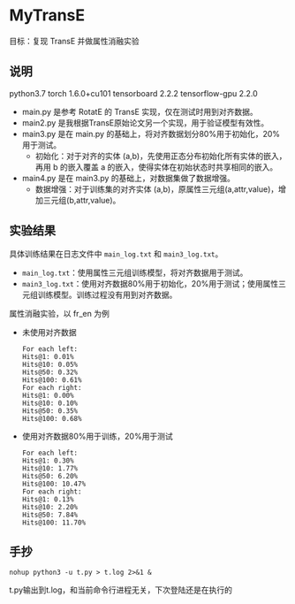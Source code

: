 # MyTransE

目标：复现 TransE 并做属性消融实验

## 说明

python3.7
torch                  1.6.0+cu101
tensorboard            2.2.2
tensorflow-gpu         2.2.0

- main.py 是参考 RotatE 的 TransE 实现，仅在测试时用到对齐数据。
- main2.py 是我根据TransE原始论文另一个实现，用于验证模型有效性。
- main3.py 是在 main.py 的基础上，将对齐数据划分80%用于初始化，20%用于测试。
  - 初始化：对于对齐的实体 (a,b)，先使用正态分布初始化所有实体的嵌入，再用 b 的嵌入覆盖 a 的嵌入，使得实体在初始状态时共享相同的嵌入。
- main4.py 是在 main3.py 的基础上，对数据集做了数据增强。
  - 数据增强：对于训练集的对齐实体 (a,b)，原属性三元组(a,attr,value)，增加三元组(b,attr,value)。

## 实验结果

具体训练结果在日志文件中 `main_log.txt` 和 `main3_log.txt`。
- `main_log.txt`：使用属性三元组训练模型，将对齐数据用于测试。
- `main3_log.txt`：使用对齐数据80%用于初始化，20%用于测试；使用属性三元组训练模型。训练过程没有用到对齐数据。

属性消融实验，以 fr_en 为例

- 未使用对齐数据
  ```
  For each left:
  Hits@1: 0.01%
  Hits@10: 0.05%
  Hits@50: 0.32%
  Hits@100: 0.61%
  For each right:
  Hits@1: 0.00%
  Hits@10: 0.10%
  Hits@50: 0.35%
  Hits@100: 0.68%
  ```
- 使用对齐数据80%用于训练，20%用于测试
  ```
  For each left:
  Hits@1: 0.30%
  Hits@10: 1.77%
  Hits@50: 6.20%
  Hits@100: 10.47%
  For each right:
  Hits@1: 0.13%
  Hits@10: 2.20%
  Hits@50: 7.84%
  Hits@100: 11.70%
  ```
  
## 手抄
```
nohup python3 -u t.py > t.log 2>&1 &
```
t.py输出到t.log，和当前命令行进程无关，下次登陆还是在执行的